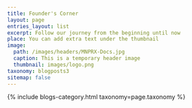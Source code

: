 ```yaml
---
title: Founder's Corner
layout: page
entries_layout: list
excerpt: Follow our journey from the beginning until now
place: You can add extra text under the thumbnail
image:
  path: /images/headers/MNPRX-Docs.jpg
  caption: This is a temporary header image
  thumbnail: images/logo.png
taxonomy: blogposts3
sitemap: false
---
```


<div class="blog-list entries-{{ page.entries_layout | default: 'list' }}">
    {% include blogs-category.html taxonomy=page.taxonomy %}
</div>
